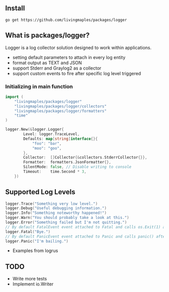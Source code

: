## Install

```console
go get https://github.com/livingmaples/packages/logger
```


## What is packages/logger?

Logger is a log collector solution designed to work within applications.

* setting default parameters to attach in every log entity
* format output as TEXT and JSON
* support Stderr and Graylog2 as a collector
* support custom events to fire after specific log level triggered 

### Initializing in main function

```go
import (
	"livingmaples/packages/logger"
	"livingmaples/packages/logger/collectors"
	"livingmaples/packages/logger/formatters"
	"time"
)

logger.New(&logger.Logger{
		Level: logger.TraceLevel,
		Defaults: map[string]interface{}{
			"foo": "bar",
			"moo": "goo",
		},
		Collector:  []Collector{&collectors.StderrCollector{}},
		Formatter:  formatters.JsonFormatter{},
		SilentMode: false, // Disable writing to console
		Timeout:    time.Second * 3,
	})
```

## Supported Log Levels

```go 
logger.Trace("Something very low level.")
logger.Debug("Useful debugging information.")
logger.Info("Something noteworthy happened!")
logger.Warn("You should probably take a look at this.")
logger.Error("Something failed but I'm not quitting.")
// By default FatalEvent event attached to Fatal and calls os.Exit(1) after logging
logger.Fatal("Bye.")
// By default PanicEvent event attached to Panic and calls panic() after logging
logger.Panic("I'm bailing.")
````
* Examples from logrus

## TODO
* Write more tests
* Implement io.Writer
